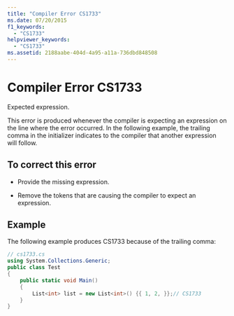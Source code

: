 ```yaml
---
title: "Compiler Error CS1733"
ms.date: 07/20/2015
f1_keywords: 
  - "CS1733"
helpviewer_keywords: 
  - "CS1733"
ms.assetid: 2188aabe-404d-4a95-a11a-736dbd848508
---
```

# Compiler Error CS1733
Expected expression.  
  
 This error is produced whenever the compiler is expecting an expression on the line where the error occurred. In the following example, the trailing comma in the initializer indicates to the compiler that another expression will follow.  
  
## To correct this error  
  
- Provide the missing expression.  
  
- Remove the tokens that are causing the compiler to expect an expression.  
  
## Example  
 The following example produces CS1733 because of the trailing comma:  
  
```csharp  
// cs1733.cs  
using System.Collections.Generic;  
public class Test  
{  
    public static void Main()  
    {  
        List<int> list = new List<int>() {{ 1, 2, }};// CS1733  
    }      
}  
```
